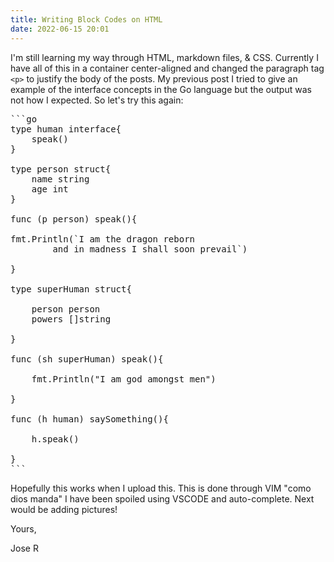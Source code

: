 ```yaml
---
title: Writing Block Codes on HTML
date: 2022-06-15 20:01
---
```

<!-- markdownlint-disable -->

I'm still learning my way through HTML, markdown files, & CSS. Currently I have all of this in a container center-aligned and changed the paragraph tag ```<p>``` to justify the body of the posts.
My previous post I tried to give an example of the interface concepts in the Go language but the output was not how I expected. So let's try this again:

<pre>
```go	
type human interface{
	speak()
}

type person struct{
	name string
	age int
}

func (p person) speak(){

fmt.Println(`I am the dragon reborn 
		and in madness I shall soon prevail`)

}

type superHuman struct{

	person person
	powers []string

}

func (sh superHuman) speak(){

	fmt.Println("I am god amongst men")
		
}

func (h human) saySomething(){

	h.speak()

}		
```
</pre> 

Hopefully this works when I upload this. This is done through VIM "como dios manda" I have been spoiled using VSCODE and auto-complete. Next would be adding pictures!

Yours,

Jose R
